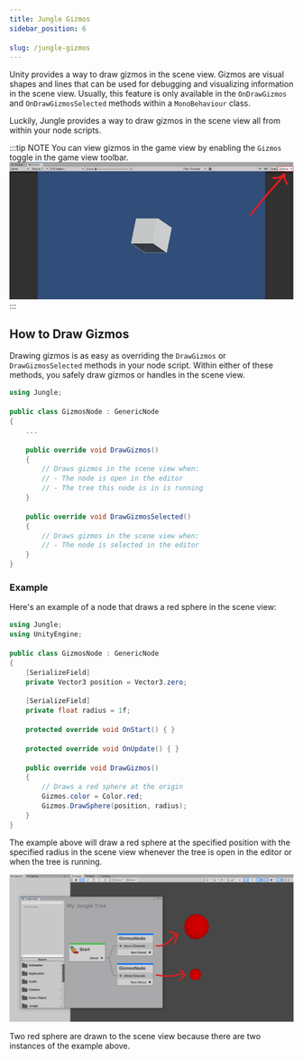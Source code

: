 ```yaml
---
title: Jungle Gizmos
sidebar_position: 6

slug: /jungle-gizmos
---
```


Unity provides a way to draw gizmos in the scene view. Gizmos are visual shapes and lines that can be used for debugging
and visualizing information in the scene view. Usually, this feature is only available in the `OnDrawGizmos` and 
`OnDrawGizmosSelected` methods within a `MonoBehaviour` class.

Luckily, Jungle provides a way to draw gizmos in the scene view all from within your node scripts.

:::tip NOTE
You can view gizmos in the game view by enabling the `Gizmos` toggle in the game view toolbar.
![Arrow pointing to where to enable gizmos in game view](img/jungle-enable-gizmos-in-game-view.jpg)
:::

## How to Draw Gizmos

Drawing gizmos is as easy as overriding the `DrawGizmos` or `DrawGizmosSelected` methods in your node script.
Within either of these methods, you safely draw gizmos or handles in the scene view.

```csharp
using Jungle;

public class GizmosNode : GenericNode
{
    ...

    public override void DrawGizmos()
    {
        // Draws gizmos in the scene view when: 
        // - The node is open in the editor
        // - The tree this node is in is running
    }
    
    public override void DrawGizmosSelected()
    {
        // Draws gizmos in the scene view when:
        // - The node is selected in the editor
    }
}
```

### Example

Here's an example of a node that draws a red sphere in the scene view:

```csharp
using Jungle;
using UnityEngine;

public class GizmosNode : GenericNode
{
    [SerializeField]
    private Vector3 position = Vector3.zero;
    
    [SerializeField]
    private float radius = 1f;
    
    protected override void OnStart() { }

    protected override void OnUpdate() { }
    
    public override void DrawGizmos()
    {
        // Draws a red sphere at the origin
        Gizmos.color = Color.red;
        Gizmos.DrawSphere(position, radius);
    }
}
```

The example above will draw a red sphere at the specified position with the specified radius in the scene view whenever
the tree is open in the editor or when the tree is running.

![Arrows pointing to gizmos draw by the nodes](img/jungle-gizmos-example.jpg)

Two red sphere are drawn to the scene view because there are two instances of the example above.
